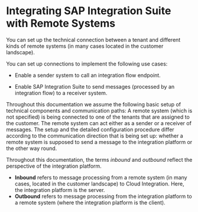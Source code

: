 <!-- loio7004541069814b1990862a71dbea40d2 -->

# Integrating SAP Integration Suite with Remote Systems

You can set up the technical connection between a tenant and different kinds of remote systems \(in many cases located in the customer landscape\).

You can set up connections to implement the following use cases:

-   Enable a sender system to call an integration flow endpoint.

-   Enable SAP Integration Suite to send messages \(processed by an integration flow\) to a receiver system.


Throughout this documentation we assume the following basic setup of technical components and communication paths: A remote system \(which is not specified\) is being connected to one of the tenants that are assigned to the customer. The remote system can act either as a sender or a receiver of messages. The setup and the detailed configuration procedure differ according to the communication direction that is being set up: whether a remote system is supposed to send a message to the integration platform or the other way round.

Throughout this documentation, the terms *inbound* and *outbound* reflect the perspective of the integration platform.

-   **Inbound** refers to message processing from a remote system \(in many cases, located in the customer landscape\) to Cloud Integration. Here, the integration platform is the server.
-   **Outbound** refers to message processing from the integration platform to a remote system \(where the integration platform is the client\).

